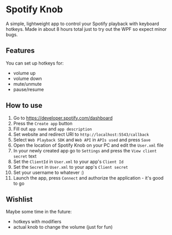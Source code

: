 # Spotify Knob

A simple, lightweight app to control your Spotify playback with keyboard hotkeys. Made in about 8 hours total just to try out the WPF so expect minor bugs.

## Features

You can set up hotkeys for:
- volume up
- volume down
- mute/unmute
- pause/resume

## How to use

1. Go to https://developer.spotify.com/dashboard
2. Press the `Create app` button
3. Fill out `app name` and `app description`
4. Set website and redirect URI to `http://localhost:5543/callback`
5. Select `Web Playback SDK` and `Web API` in `APIs used` and press `Save`
6. Open the location of Spotify Knob on your PC and edit the `User.xml` file
7. In your newly created app go to `Settings` and press the `View client secret` text
8. Set the `ClientId` in `User.xml` to your app's `Client Id`
9. Set the `Secret` in `User.xml` to your app's `Client secret`
10. Set your username to whatever :)
11. Launch the app, press `Connect` and authorize the application - it's good to go

## Wishlist

Maybe some time in the future:
- hotkeys with modifiers
- actual knob to change the volume (just for fun)
